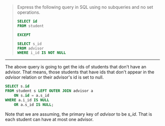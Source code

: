 > Express the following query in SQL using no subqueries and no set operations.
>
> ```sql
> SELECT id
> FROM student
>
> EXCEPT 
>
> SELECT s_id
> FROM advisor 
> WHERE i_id IS NOT NULL
> ```

---

The above query is going to get the ids of students that don't have an advisor. That means, those students that have ids that don't appear in the _advisor_ relation or their advisor's id is set to null.

```sql
SELECT s.id
FROM student s LEFT OUTER JOIN advisor a
    ON s.id = a.s_id
WHERE a.i_id IS NULL 
    OR a.s_id IS NULL;
```

Note that we are assuming, the primary key of _advisor_ to be _s_id_. That is each student can have at most one advisor.

